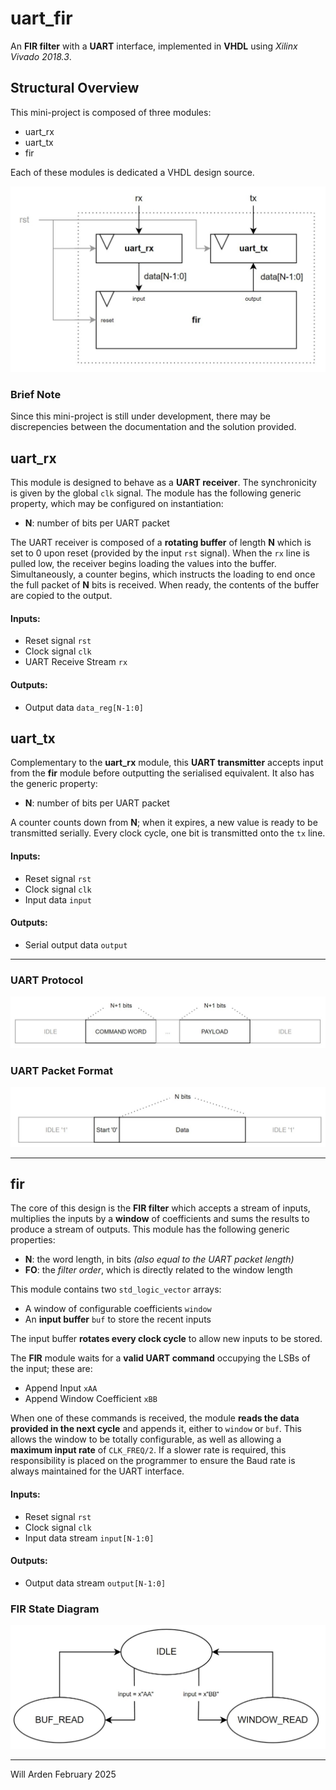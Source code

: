 # uart_fir
An **FIR filter** with a **UART** interface, implemented in **VHDL** using *Xilinx Vivado 2018.3*.

## Structural Overview 
This mini-project is composed of three modules:
* uart_rx
* uart_tx
* fir 

Each of these modules is dedicated a VHDL design source.

![Structural Overview](meta/structural_overview.jpg)

### Brief Note
Since this mini-project is still under development, there may be discrepencies between the documentation and the solution provided.

## uart_rx
This module is designed to behave as a **UART receiver**. The synchronicity is given by the global `clk` signal. The module has the following generic property, which may be configured on instantiation:
* **N**: number of bits per UART packet

The UART receiver is composed of a **rotating buffer** of length **N** which is set to 0 upon reset (provided by the input `rst` signal). When the `rx` line is pulled low, the receiver begins loading the values into the buffer. Simultaneously, a counter begins, which instructs the loading to end once the full packet of **N** bits is received. When ready, the contents of the buffer are copied to the output.
#### Inputs:
* Reset signal `rst`
* Clock signal `clk`
* UART Receive Stream `rx`
#### Outputs:
* Output data `data_reg[N-1:0]`

## uart_tx
Complementary to the **uart_rx** module, this **UART transmitter** accepts input from the **fir** module before outputting the serialised equivalent. It also has the generic property:
* **N**: number of bits per UART packet

A counter counts down from **N**; when it expires, a new value is ready to be transmitted serially. Every clock cycle, one bit is transmitted onto the `tx` line.
#### Inputs:
* Reset signal `rst`
* Clock signal `clk`
* Input data `input`

#### Outputs:
* Serial output data `output`

---
### UART Protocol
![UART Protocol](meta/uart_protocol.jpg)

### UART Packet Format
![UART Packet Format](meta/uart_packet.jpg)

---

## fir
The core of this design is the **FIR filter** which accepts a stream of inputs, multiplies the inputs by a **window** of coefficients and sums the results to produce a stream of outputs. This module has the following generic properties:
* **N**: the word length, in bits *(also equal to the UART packet length)*
* **FO**: the *filter order*, which is directly related to the window length

This module contains two `std_logic_vector` arrays:
* A window of configurable coefficients `window`
* An **input buffer** `buf` to store the recent inputs

The input buffer **rotates every clock cycle** to allow new inputs to be stored.

The **FIR** module waits for a **valid UART command** occupying the LSBs of the input; these are:
* Append Input `xAA`
* Append Window Coefficient `xBB`

When one of these commands is received, the module **reads the data provided in the next cycle** and appends it, either to `window` or `buf`. This allows the window to be totally configurable, as well as allowing a **maximum input rate** of `CLK_FREQ/2`. If a slower rate is required, this responsibility is placed on the programmer to ensure the Baud rate is always maintained for the UART interface.

#### Inputs:
* Reset signal `rst`
* Clock signal `clk`
* Input data stream `input[N-1:0]`
#### Outputs:
* Output data stream `output[N-1:0]`

### FIR State Diagram
![FIR State Diagram](meta/state_diagram.jpg)

---

Will Arden
February 2025
